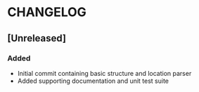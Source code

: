 # CHANGELOG

## [Unreleased]
### Added
- Initial commit containing basic structure and location parser
- Added supporting documentation and unit test suite